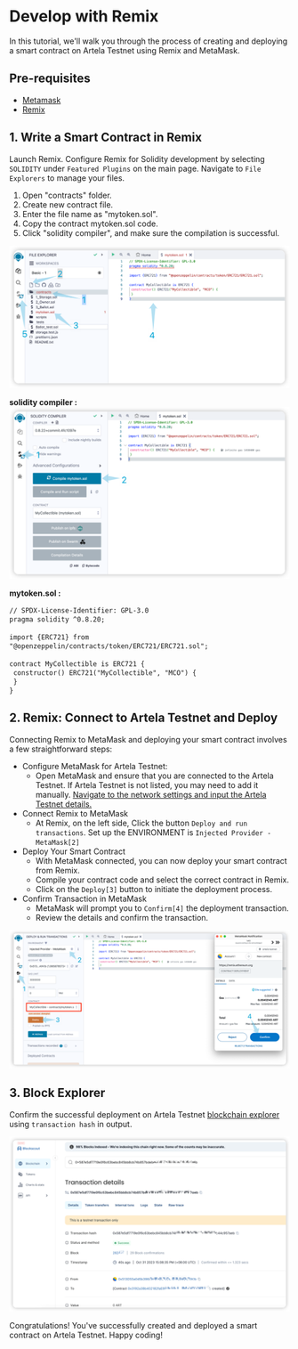 
# Develop with Remix

In this tutorial, we'll walk you through the process of creating and deploying a smart contract on Artela Testnet using Remix and MetaMask.

## Pre-requisites
* [Metamask](https://metamask.io/)
* [Remix](https://remix.ethereum.org/)

## 1. Write a Smart Contract in Remix

Launch Remix. Configure Remix for Solidity development by selecting `SOLIDITY` under `Featured Plugins` on the main page. Navigate to `File Explorers` to manage your files.

1. Open "contracts" folder.
2. Create new contract file.
3. Enter the file name as "mytoken.sol".
4. Copy the contract mytoken.sol code.
5. Click "solidity compiler", and make sure the compilation is successful.

![img_6.png](img_6.png)

**solidity compiler :**
![img_7.png](img_7.png)


**mytoken.sol :**

```solidity
// SPDX-License-Identifier: GPL-3.0
pragma solidity ^0.8.20;

import {ERC721} from "@openzeppelin/contracts/token/ERC721/ERC721.sol";

contract MyCollectible is ERC721 {
 constructor() ERC721("MyCollectible", "MCO") {
 }
}
```

## 2. Remix: Connect to Artela Testnet and Deploy

Connecting Remix to MetaMask and deploying your smart contract involves a few straightforward steps:

* Configure MetaMask for Artela Testnet:
  * Open MetaMask and ensure that you are connected to the Artela Testnet. If Artela Testnet is not listed, you may need to add it manually. [Navigate to the network settings and input the Artela Testnet details.](/develop/guides/wallet-configuration)
* Connect Remix to MetaMask 
  * At Remix, on the left side, Click the button `Deploy and run transactions`. Set up the ENVIRONMENT is `Injected Provider - MetaMask[2]`
* Deploy Your Smart Contract
  * With MetaMask connected, you can now deploy your smart contract from Remix. 
  * Compile your contract code and select the correct contract in Remix. 
  * Click on the `Deploy[3]` button to initiate the deployment process.
* Confirm Transaction in MetaMask
  * MetaMask will prompt you to `Confirm[4]` the deployment transaction. 
  * Review the details and confirm the transaction.

![img_9.png](img_9.png)

## 3. Block Explorer

Confirm the successful deployment on Artela Testnet [blockchain explorer](https://betanet-scan.artela.network/) using `transaction hash` in output.


![img_3.png](img_3.png)

Congratulations! You've successfully created and deployed a smart contract on Artela Testnet. Happy coding!
